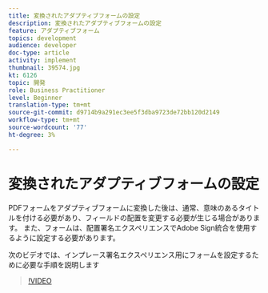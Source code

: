 ```yaml
---
title: 変換されたアダプティブフォームの設定
description: 変換されたアダプティブフォームの設定
feature: アダプティブフォーム
topics: development
audience: developer
doc-type: article
activity: implement
thumbnail: 39574.jpg
kt: 6126
topic: 開発
role: Business Practitioner
level: Beginner
translation-type: tm+mt
source-git-commit: d9714b9a291ec3ee5f3dba9723de72bb120d2149
workflow-type: tm+mt
source-wordcount: '77'
ht-degree: 3%

---
```


# 変換されたアダプティブフォームの設定

PDFフォームをアダプティブフォームに変換した後は、通常、意味のあるタイトルを付ける必要があり、フィールドの配置を変更する必要が生じる場合があります。 また、フォームは、配置署名エクスペリエンスでAdobe Sign統合を使用するように設定する必要があります。

次のビデオでは、インプレース署名エクスペリエンス用にフォームを設定するために必要な手順を説明します

>[!VIDEO](https://video.tv.adobe.com/v/39574/?quality=9&learn=on)

